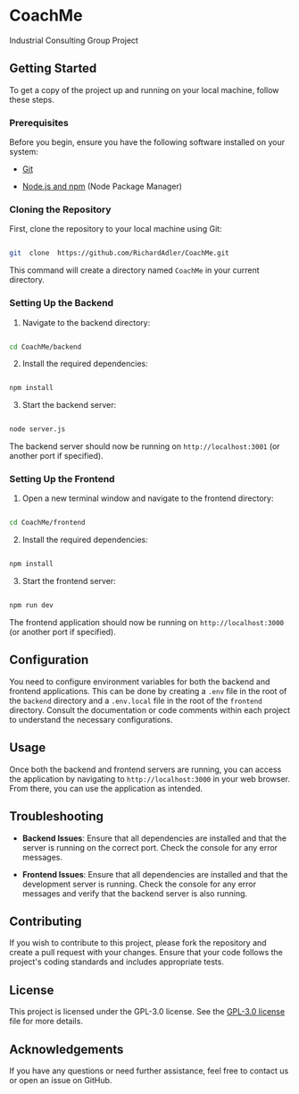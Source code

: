 
# CoachMe

Industrial Consulting Group Project

  

## Getting Started

  

To get a copy of the project up and running on your local machine, follow these steps.

  

### Prerequisites

  

Before you begin, ensure you have the following software installed on your system:

  

- [Git](https://git-scm.com/)

- [Node.js and npm](https://nodejs.org/) (Node Package Manager)

  

### Cloning the Repository

  

First, clone the repository to your local machine using Git:

  

```bash

git  clone  https://github.com/RichardAdler/CoachMe.git

```

  

This command will create a directory named `CoachMe` in your current directory.

  

### Setting Up the Backend

  

1. Navigate to the backend directory:

  

```bash

cd CoachMe/backend

```

  

2. Install the required dependencies:

  

```bash

npm install

```

  

3. Start the backend server:

  

```bash

node server.js

```

  

The backend server should now be running on `http://localhost:3001` (or another port if specified).

  

### Setting Up the Frontend

  

1. Open a new terminal window and navigate to the frontend directory:

  

```bash

cd CoachMe/frontend

```

  

2. Install the required dependencies:

  

```bash

npm install

```

  

3. Start the frontend server:

  

```bash

npm run dev

```

  

The frontend application should now be running on `http://localhost:3000` (or another port if specified).

  



  

## Configuration

  
You need to configure environment variables for both the backend and frontend applications. This can be done by creating a `.env` file in the root of the `backend` directory and a `.env.local` file in the root of the `frontend` directory. Consult the documentation or code comments within each project to understand the necessary configurations.

  

## Usage

  

Once both the backend and frontend servers are running, you can access the application by navigating to `http://localhost:3000` in your web browser. From there, you can use the application as intended.

  

## Troubleshooting

  

-  **Backend Issues**: Ensure that all dependencies are installed and that the server is running on the correct port. Check the console for any error messages.

-  **Frontend Issues**: Ensure that all dependencies are installed and that the development server is running. Check the console for any error messages and verify that the backend server is also running.

  

## Contributing

  

If you wish to contribute to this project, please fork the repository and create a pull request with your changes. Ensure that your code follows the project's coding standards and includes appropriate tests.

  

## License

  

This project is licensed under the GPL-3.0 license. See the [GPL-3.0 license](https://github.com/RichardAdler/CoachMe#GPL-3.0-1-ov-file) file for more details.

  

## Acknowledgements

  

  

If you have any questions or need further assistance, feel free to contact us or open an issue on GitHub.
